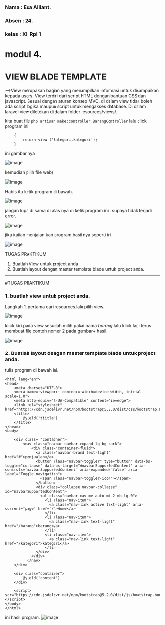 ### Nama  : Esa Alliant.
### Absen : 24.
### kelas : XII Rpl 1

# modul 4.
# VIEW BLADE TEMPLATE
-->View merupakan bagian yang menampilkan informasi untuk disampaikan kepada users. View 
terdiri dari script HTML dengan bantuan CSS dan javascript. Sesuai dengan aturan konsep MVC, di 
dalam view tidak boleh ada script logika maupun script untuk mengakses database. Di dalam laravel 
view diletekan di dalam folder resources/views/. 

kita buat file 
```php artisan make:controller BarangController```
lalu click program ini 
```public function index()
    {
        return view ('kategori.kategori');
    }
```
ini gambar nya 

![image](https://user-images.githubusercontent.com/109930667/183345033-e0f8e209-741e-413d-bae0-baea38f5ac06.png)

kemudian pilih file web{

![image](https://user-images.githubusercontent.com/109930667/183345173-a9e3e604-1ac7-4efc-bcc4-5437d3145c25.png)

Habis itu ketik program di bawah.

![image](https://user-images.githubusercontent.com/109930667/183350244-054445f8-d1bd-4f28-913a-31d3a889ac33.png)

 jangan lupa di sama di atas nya di ketik program ini . supaya tidak terjadi error.

![image](https://user-images.githubusercontent.com/109930667/183350540-5ea08b05-3f86-4047-b069-690a541a38fd.png)

jika kalian menjalan kan program hasil nya seperti ini.

![image](https://user-images.githubusercontent.com/109930667/183352193-c8789a66-9a17-4b38-a69e-665bf2ec0ac8.png)

TUGAS PRAKTIKUM
1. Buatlah View untuk project anda
2. Buatlah layout dengan master template blade untuk project anda.
___________________________________________________________________________________________________________________________________________________________________
#TUGAS PRAKTIKUM
### 1. buatlah view untuk project anda.
Langkah 1.
pertama cari resources.lalu pilih view.

![image](https://user-images.githubusercontent.com/109930667/183354183-ba185a10-9826-4a04-8464-0176035f72d2.png)

klick kiri pada view.sesudah milih pakai nama *barang*.lalu klick lagi terus membuat file contoh nomer 2 pada gambar+ hasil.

![image](https://user-images.githubusercontent.com/109930667/183355115-ea8ef4d6-20e0-4cd9-bebb-8a12c7a6890b.png)

### 2. Buatlah layout dengan master template blade untuk project anda.

tulis program di bawah ini.

```<!DOCTYPE html>
<html lang="en">
<head>
    <meta charset="UTF-8">
    <meta name="viewport" content="width=device-width, initial-scale=1.0">
    <meta http-equiv="X-UA-Compatible" content="ie=edge">
    <link rel="stylesheet" href="https://cdn.jsdelivr.net/npm/bootstrap@5.2.0/dist/css/bootstrap.min.css">
    <title>
        @yield('tiitle')
    </title>
</head>
<body>

    <div class= "container">
        <nav class="navbar navbar-expand-lg bg-dark">
            <div class="container-fluid">
              <a class="navbar-brand text-light" href="#">penjualan</a>
              <button class="navbar-toggler" type="button" data-bs-toggle="collapse" data-bs-target="#navbarSupportedContent" aria-controls="navbarSupportedContent" aria-expanded="false" aria-label="Toggle navigation">
                <span class="navbar-toggler-icon"></span>
              </button>
              <div class="collapse navbar-collapse" id="navbarSupportedContent">
                <ul class="navbar-nav me-auto mb-2 mb-lg-0">
                  <li class="nav-item">
                    <a class="nav-link active text-light" aria-current="page" href="/">Home</a>
                  </li>
                  <li class="nav-item">
                    <a class="nav-link text-light" href="/barang">barang</a>
                  </li>
                  <li class="nav-item">
                    <a class="nav-link text-light" href="/kategori">kategori</a>
                  </li>
              </div>
            </div>
          </nav>
    </div>

    <div class="container">
        @yield('content')
    </div>
    
    <script> scr="https://cdn.jsdelivr.net/npm/bootstrap@5.2.0/dist/js/bootstrap.bundle.min.j"</script>
</body>
</html>
```

ini hasil program.
![image](https://user-images.githubusercontent.com/109930667/183356328-85b3806b-cebe-4726-b832-9c76b4d73638.png)






